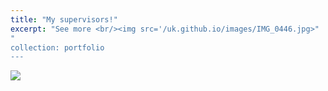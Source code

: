 ```yaml
---
title: "My supervisors!"
excerpt: "See more <br/><img src='/uk.github.io/images/IMG_0446.jpg>"
"
collection: portfolio
---
```


<img src='/uk.github.io/images/IMG_0488.JPG'>


